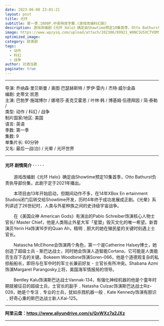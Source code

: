 ```yaml
---
date: 2023-06-08 23:01:21
layout: post
title: 光环
subtitle: 第一季.1080P.中英特效字幕.(游戏改编科幻剧)
description: 游戏改编剧《光环 Halo》确定由Showtime预定10集首季，Otto Bathurst负责执导部份集，此剧于定于2021年播出...
image: https://www.wpzysq.com/upload/attach/202306/89921_W8NCSU5XCTVQM52.png
optimized_image: 
category: 欧美剧
tags:
  - 动作
  - 科幻
  - 战争 
author: 对酒当歌
paginate: true
---
```



---

导演: 乔纳森·里贝斯曼 / 奥图·巴瑟赫斯特 / 罗伊·雷内 / 杰特·威尔金森  
编剧: 史蒂文·凯恩  
主演: 巴勃罗·施瑞博尔 / 娜塔莎·麦克艾霍恩 / 叶林·韩 / 博基姆·伍德拜因 / 简·泰勒 /  
类型: 动作 / 科幻 / 战争  
制片国家/地区: 美国  
语言: 英语  
季数: 第一季  
集数: 9  
单集片长: 60分钟  
又名: 最后一战(台) / 光晕 / 光环世界  

---

#### 光环 剧情简介 · · · · ·

　　游戏改编剧《光环 Halo》确定由Showtime预定10集首季，Otto Bathurst负责执导部份集，此剧于定于2021年播出。

　　本项目由13年开始启动，但期间动作不多，在14年XBox En ertainment Studios闭门后转交给Showtime开发，历时4年终于成功发展成正剧。《光晕》系列讲述了26世纪时，人类与外星种族之间的史诗级宇宙战争。

　　在《美国众神 American Gods》有演出的Pablo Schreiber饰演核心人物士官长/ Master Chief，他是人类阻止外星大军「星盟」毁灭文化的唯一希望。新晋演员Yerin Ha饰演16岁的Quan Ah，精明﹑胆大的她在殖民星的关键时刻遇上士官长。

　　Natascha McElhone会饰演两个角色，第一个是Catherine Halsey博士，她创造了超级士兵 - 斯巴达战士，同时她会饰演人造智能Cortana，它可能是人类能否生存下去的关键。Bokeem Woodbine饰演Soren-066，他是个道德观复杂的私掠船船长，即将与在军中时的军士长兼前好友 - 士官长有所冲突。Shabana Azmi饰演Margaret Parangosky上将，美国海军情报局的领导。

　　Bentley Kalu饰演斯巴达战士Vannak-134，有强化神经机器的他是个童年时期就被征召的超级士兵，士官长的副手﹑Natasha Culzac饰演斯巴达战士Riz-028，她是个专注﹑专业的士兵，犹如杀戮机器一般﹑Kate Kennedy饰演有胆识﹑好奇心重的斯巴达战士新人Kai-125。

---

**阿里云盘：<https://www.aliyundrive.com/s/QxWXz7a2JXz>**

---
